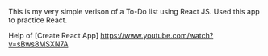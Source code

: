 This is my very simple verison of a To-Do list using React JS. Used this app to practice React.

Help of [Create React App] https://www.youtube.com/watch?v=sBws8MSXN7A
